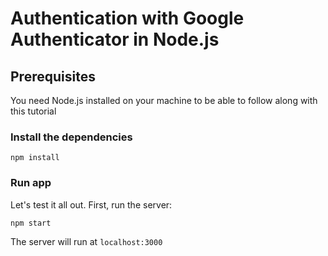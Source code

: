 # Authentication with Google Authenticator in Node.js

## Prerequisites
You need Node.js installed on your machine to be able to follow along with this tutorial

### Install the dependencies
```npm install```

### Run app
Let's test it all out. First, run the server:

```npm start```

The server will run at ```localhost:3000```
